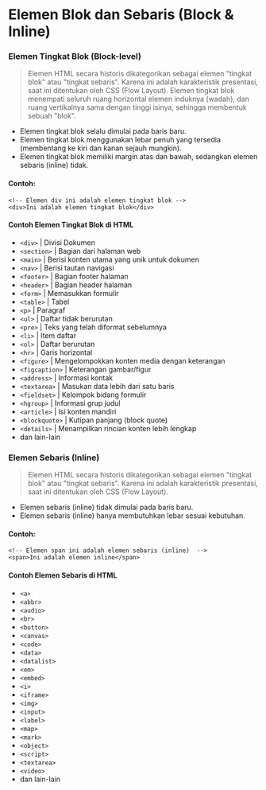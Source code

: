 # Elemen Blok dan Sebaris (Block & Inline)

### Elemen Tingkat Blok (Block-level)
> Elemen HTML secara historis dikategorikan sebagai elemen "tingkat blok" atau "tingkat sebaris". Karena ini adalah karakteristik presentasi, saat ini ditentukan oleh CSS (Flow Layout). Elemen tingkat blok menempati seluruh ruang horizontal elemen induknya (wadah), dan ruang vertikalnya sama dengan tinggi isinya, sehingga membentuk sebuah "blok".

- Elemen tingkat blok selalu dimulai pada baris baru.
- Elemen tingkat blok menggunakan lebar penuh yang tersedia (membentang ke kiri dan kanan sejauh mungkin).
- Elemen tingkat blok memiliki margin atas dan bawah, sedangkan elemen sebaris (inline) tidak.


#### Contoh:
```
<!-- Elemen div ini adalah elemen tingkat blok -->
<div>Ini adalah elemen tingkat blok</div>
```

#### Contoh Elemen Tingkat Blok di HTML
- `<div>`  | Divisi Dokumen
- `<section>` | Bagian dari halaman web
- `<main>` | Berisi konten utama yang unik untuk dokumen 
- `<nav>` | Berisi tautan navigasi
- `<footer>` | Bagian footer halaman
- `<header>` | Bagian header halaman
- `<form>` | Memasukkan formulir
- `<table>` | Tabel
- `<p>` | Paragraf
- `<ul>` | Daftar tidak berurutan
- `<pre>` | Teks yang telah diformat sebelumnya
- `<li>` | Item daftar
- `<ol>` | Daftar berurutan
- `<hr>` | Garis horizontal
- `<figure>` | Mengelompokkan konten media dengan keterangan
- `<figcaption>` | Keterangan gambar/figur
- `<address>` | Informasi kontak
- `<textarea>` | Masukan data lebih dari satu baris
- `<fieldset>` | Kelompok bidang formulir
- `<hgroup>` | Informasi grup judul
- `<article>` | Isi konten mandiri
- `<blockquote>` | Kutipan panjang (block quote)
- `<details>` | Menampilkan rincian konten lebih lengkap
- dan lain-lain

### Elemen Sebaris (Inline)
> Elemen HTML secara historis dikategorikan sebagai elemen "tingkat blok" atau "tingkat sebaris". Karena ini adalah karakteristik presentasi, saat ini ditentukan oleh CSS (Flow Layout).

- Elemen sebaris (inline) tidak dimulai pada baris baru.
- Elemen sebaris (inline) hanya membutuhkan lebar sesuai kebutuhan.

#### Contoh:
```
<!-- Elemen span ini adalah elemen sebaris (inline)  -->
<span>Ini adalah elemen inline</span>
```
#### Contoh Elemen Sebaris di HTML
- `<a>`
- `<abbr>`
- `<audio>`
- `<br>`
- `<button>`
- `<canvas>`
- `<code>`
- `<data>`
- `<datalist>`
- `<em>`
- `<embed>`
- `<i>`
- `<iframe>`
- `<img>`
- `<input>`
- `<label>`
- `<map>`
- `<mark>`
- `<object>`
- `<script>`
- `<textarea>`
- `<video>`
- dan lain-lain
